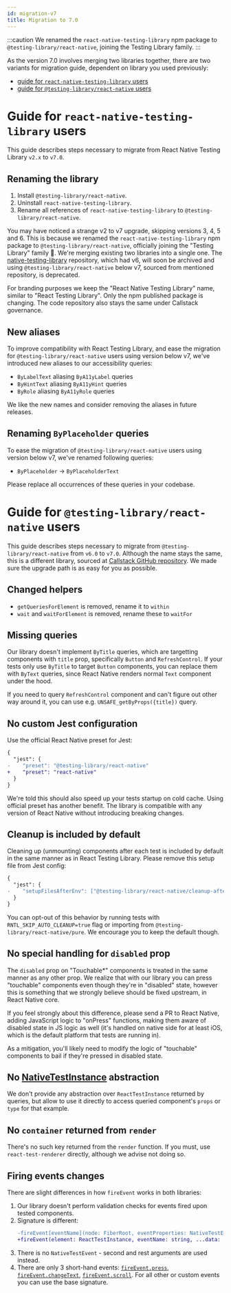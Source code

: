 ```yaml
---
id: migration-v7
title: Migration to 7.0
---
```


:::caution
We renamed the `react-native-testing-library` npm package to `@testing-library/react-native`, joining the Testing Library family.
:::

As the version 7.0 involves merging two libraries together, there are two variants for migration guide, dependent on library you used previously:

- [guide for `react-native-testing-library` users](#guide-for-react-native-testing-library-users)
- [guide for `@testing-library/react-native` users](#guide-for-testing-libraryreact-native-users)

# Guide for `react-native-testing-library` users

This guide describes steps necessary to migrate from React Native Testing Library `v2.x` to `v7.0`.

## Renaming the library

1. Install `@testing-library/react-native`.
1. Uninstall `react-native-testing-library`.
1. Rename all references of `react-native-testing-library` to `@testing-library/react-native`.

You may have noticed a strange v2 to v7 upgrade, skipping versions 3, 4, 5 and 6. This is because we renamed the `react-native-testing-library` npm package to `@testing-library/react-native`, officially joining the "Testing Library" family 🎉. We're merging existing two libraries into a single one. The [native-testing-library](https://github.com/testing-library/native-testing-library) repository, which had v6, will soon be archived and using `@testing-library/react-native` below v7, sourced from mentioned repository, is deprecated.

For branding purposes we keep the "React Native Testing Library" name, similar to "React Testing Library". Only the npm published package is changing. The code repository also stays the same under Callstack governance.

## New aliases

To improve compatibility with React Testing Library, and ease the migration for `@testing-library/react-native` users using version below v7, we've introduced new aliases to our accessibility queries:

- `ByLabelText` aliasing `ByA11yLabel` queries
- `ByHintText` aliasing `ByA11yHint` queries
- `ByRole` aliasing `ByA11yRole` queries

We like the new names and consider removing the aliases in future releases.

## Renaming `ByPlaceholder` queries

To ease the migration of `@testing-library/react-native` users using version below v7, we've renamed following queries:

- `ByPlaceholder` -> `ByPlaceholderText`

Please replace all occurrences of these queries in your codebase.

# Guide for `@testing-library/react-native` users

This guide describes steps necessary to migrate from `@testing-library/react-native` from `v6.0` to `v7.0`. Although the name stays the same, this is a different library, sourced at [Callstack GitHub repository](https://github.com/callstack/react-native-testing-library). We made sure the upgrade path is as easy for you as possible.

## Changed helpers

- `getQueriesForElement` is removed, rename it to `within`
- `wait` and `waitForElement` is removed, rename these to `waitFor`

## Missing queries

Our library doesn't implement `ByTitle` queries, which are targetting components with `title` prop, specifically `Button` and `RefreshControl`. If your tests only use `ByTitle` to target `Button` components, you can replace them with `ByText` queries, since React Native renders normal `Text` component under the hood.

If you need to query `RefreshControl` component and can't figure out other way around it, you can use e.g. `UNSAFE_getByProps({title})` query.

## No custom Jest configuration

Use the official React Native preset for Jest:

```diff
{
  "jest": {
-    "preset": "@testing-library/react-native"
+    "preset": "react-native"
  }
}
```

We're told this should also speed up your tests startup on cold cache. Using official preset has another benefit. The library is compatible with any version of React Native without introducing breaking changes.

## Cleanup is included by default

Cleaning up (unmounting) components after each test is included by default in the same manner as in React Testing Library. Please remove this setup file from Jest config:

```diff
{
  "jest": {
-    "setupFilesAfterEnv": ["@testing-library/react-native/cleanup-after-each"]
  }
}
```

You can opt-out of this behavior by running tests with `RNTL_SKIP_AUTO_CLEANUP=true` flag or importing from `@testing-library/react-native/pure`. We encourage you to keep the default though.

## No special handling for `disabled` prop

The `disabled` prop on "Touchable\*" components is treated in the same manner as any other prop. We realize that with our library you can press "touchable" components even though they're in "disabled" state, however this is something that we strongly believe should be fixed upstream, in React Native core.

If you feel strongly about this difference, please send a PR to React Native, adding JavaScript logic to "onPress" functions, making them aware of disabled state in JS logic as well (it's handled on native side for at least iOS, which is the default platform that tests are running in).

As a mitigation, you'll likely need to modify the logic of "touchable" components to bail if they're pressed in disabled state.

## No [NativeTestInstance](https://www.native-testing-library.com/docs/api-test-instance) abstraction

We don't provide any abstraction over `ReactTestInstance` returned by queries, but allow to use it directly to access queried component's `props` or `type` for that example.

## No `container` returned from `render`

There's no such key returned from the `render` function. If you must, use `react-test-renderer` directly, although we advise not doing so.

## Firing events changes

There are slight differences in how `fireEvent` works in both libraries:

1. Our library doesn't perform validation checks for events fired upon tested components.
1. Signature is different:
   ```diff
   -fireEvent[eventName](node: FiberRoot, eventProperties: NativeTestEvent)
   +fireEvent(element: ReactTestInstance, eventName: string, ...data: Array<any>)
   ```
1. There is no `NativeTestEvent` - second and rest arguments are used instead.
1. There are only 3 short-hand events: [`fireEvent.press`](`/docs/api/#fireeventpress-element-reacttestinstance--void`), [`fireEvent.changeText`](https://callstack.github.io/react-native-testing-library/docs/api/#fireeventchangetext-element-reacttestinstance-data-arrayany--void), [`fireEvent.scroll`](https://callstack.github.io/react-native-testing-library/docs/api/#fireeventchangetext-element-reacttestinstance-data-arrayany--void). For all other or custom events you can use the base signature.
